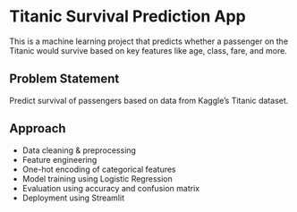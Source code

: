 # Titanic Survival Prediction App

This is a machine learning project that predicts whether a passenger on the Titanic would survive based on key features like age, class, fare, and more.

## Problem Statement
Predict survival of passengers based on data from Kaggle’s Titanic dataset.

## Approach
- Data cleaning & preprocessing
- Feature engineering
- One-hot encoding of categorical features
- Model training using Logistic Regression
- Evaluation using accuracy and confusion matrix
- Deployment using Streamlit


